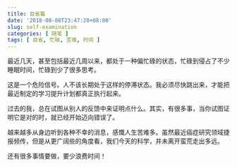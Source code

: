 ```yaml
---
title: 自省篇
date: '2018-08-08T23:47:20+08:00'
slug: self-examination
categories: [ 随笔 ]
tags: [ 自省, 忙碌, 苦难, 时间 ]
---
```

最近几天，甚至包括最近几周以来，都处于一种偏忙碌的状态，忙碌到侵占了不少睡眠时间，忙碌到少了很多思考。

这是一个危险信号。人不该长期处于这样的停滞状态。我必须尽快跳出来，才能把最近制定的学习提升计划都真正执行起来。

过去的我，总在试图从别人的反馈中来证明点什么。其实，有很多事，当你试图证明它是对的时，就已经开始迈向错误了。

越来越多从身边听到各种不幸的消息，感慨人生苦难多。虽然最近癌症研究领域捷报频传，但是从更广阔些的角度看，我们今天的科学，并未离开蛮荒走出多远。

还有很多事情要做，要少浪费时间！

